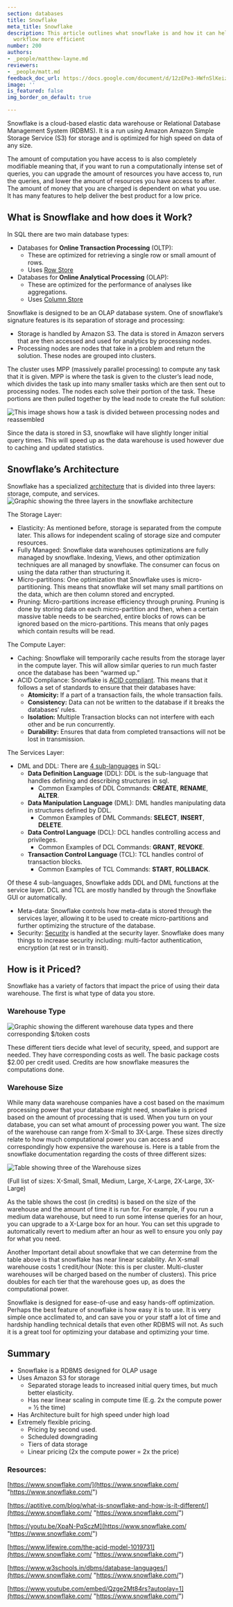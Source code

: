 ```yaml
---
section: databases
title: Snowflake
meta_title: Snowflake
description: This article outlines what snowflake is and how it can help make your
  workflow more efficient
number: 200
authors:
- _people/matthew-layne.md
reviewers:
- _people/matt.md
feedback_doc_url: https://docs.google.com/document/d/12zEPe3-HWfnSlKeizN5xqFcdXZrkfha4ge9e9vRjuK8/edit?usp=sharing
image: ''
is_featured: false
img_border_on_default: true

---
```

Snowflake is a cloud-based elastic data warehouse or Relational Database Management System (RDBMS). It is a run using Amazon Amazon Simple Storage Service (S3) for storage and is optimized for high speed on data of any size.

The amount of computation you have access to is also completely modifiable meaning that, if you want to run a computationally intense set of queries, you can upgrade the amount of resources you have access to, run the queries, and lower the amount of resources you have access to after. The amount of money that you are charged is dependent on what you use. It has many features to help deliver the best product for a low price.

## What is Snowflake and how does it Work?

In SQL there are two main database types:

* Databases for **Online Transaction Processing** (OLTP):
  * These are optimized for retrieving a single row or small amount of rows.
  * Uses [Row Store](https://dataschool.com/data-modeling-101/row-vs-column-oriented-databases/)
* Databases for **Online Analytical Processing** (OLAP):
  * These are optimized for the performance of analyses like aggregations.
  * Uses [Column Store](https://dataschool.com/data-modeling-101/row-vs-column-oriented-databases/)

Snowflake is designed to be an OLAP database system. One of snowflake’s signature features is its separation of storage and processing:

* Storage is handled by Amazon S3. The data is stored in Amazon servers that are then accessed and used for analytics by processing nodes.
* Processing nodes are nodes that take in a problem and return the solution. These nodes are grouped into clusters.

The cluster uses MPP (massively parallel processing) to compute any task that it is given. MPP is where the task is given to the cluster’s lead node, which divides the task up into many smaller tasks which are then sent out to processing nodes. The nodes each solve their portion of the task. These portions are then pulled together by the lead node to create the full solution:

![This image shows how a task is divided between processing nodes and reassembled](/assets/images/sql-optimization/snowflake/snowflake_0.png)

Since the data is stored in S3, snowflake will have slightly longer initial query times. This will speed up as the data warehouse is used however due to caching and updated statistics.

## Snowflake’s Architecture

Snowflake has a specialized [architecture](https://www.snowflake.com/product/architecture/) that is divided into three layers: storage, compute, and services.![Graphic showing the three layers in the snowflake architecture](/assets/images/sql-optimization/snowflake/snowflake_1.png)

The Storage Layer:

* Elasticity: As mentioned before, storage is separated from the compute later. This allows for independent scaling of storage size and computer resources.
* Fully Managed: Snowflake data warehouses optimizations are fully managed by snowflake. Indexing, Views, and other optimization techniques are all managed by snowflake. The consumer can focus on using the data rather than structuring it.
* Micro-partitions: One optimization that Snowflake uses is micro-partitioning. This means that snowflake will set many small partitions on the data, which are then column stored and encrypted.
* Pruning: Micro-partitions increase efficiency through pruning. Pruning is done by storing data on each micro-partition and then, when a certain massive table needs to be searched, entire blocks of rows can be ignored based on the micro-partitions. This means that only pages which contain results will be read.

The Compute Layer:

* Caching: Snowflake will temporarily cache results from the storage layer in the compute layer. This will allow similar queries to run much faster once the database has been “warmed up.”
* ACID Compliance: Snowflake is [ACID compliant](https://www.lifewire.com/the-acid-model-1019731). This means that it follows a set of standards to ensure that their databases have:
  * **Atomicity:** If a part of a transaction fails, the whole transaction fails.
  * **Consistency:** Data can not be written to the database if it breaks the databases’ rules.
  * **Isolation:** Multiple Transaction blocks can not interfere with each other and be run concurrently.
  * **Durability:** Ensures that data from completed transactions will not be lost in transmission.

The Services Layer:

* DML and DDL: There are [4 sub-languages](https://www.w3schools.in/dbms/database-languages/) in SQL:
  * **Data Definition Language** (DDL): DDL is the sub-language that handles defining and describing structures in sql.
    * Common Examples of DDL Commands: **CREATE**, **RENAME**, **ALTER**.
  * **Data Manipulation Language** (DML): DML handles manipulating data in structures defined by DDL.
    * Common Examples of DML Commands: **SELECT**, **INSERT**, **DELETE**.
  * **Data Control Language** (DCL): DCL handles controlling access and privileges.
    * Common Examples of DCL Commands: **GRANT**, **REVOKE**.
  * **Transaction Control Language** (TCL): TCL handles control of transaction blocks.
    * Common Examples of TCL Commands: **START**, **ROLLBACK**.

Of these 4 sub-languages, Snowflake adds DDL and DML functions at the service layer. DCL and TCL are mostly handled by through the Snowflake GUI or automatically.

* Meta-data: Snowflake controls how meta-data is stored through the services layer, allowing it to be used to create micro-partitions and further optimizing the structure of the database.
* Security: [Security](https://www.youtube.com/embed/Qzge2Mt84rs?autoplay=1) is handled at the security layer. Snowflake does many things to increase security including: multi-factor authentication, encryption (at rest or in transit).

## How is it Priced?

Snowflake has a variety of factors that impact the price of using their data warehouse. The first is what type of data you store.

### Warehouse Type

![Graphic showing the different warehouse data types and there corresponding $/token costs](/assets/images/sql-optimization/snowflake/snowflake_2.png)

These different tiers decide what level of security, speed, and support are needed. They have corresponding costs as well. The basic package costs $2.00 per credit used. Credits are how snowflake measures the computations done.

### Warehouse Size

While many data warehouse companies have a cost based on the maximum processing power that your database might need, snowflake is priced based on the amount of processing that is used. When you turn on your database, you can set what amount of processing power you want. The size of the warehouse can range from X-Small to 3X-Large. These sizes directly relate to how much computational power you can access and correspondingly how expensive the warehouse is. Here is a table from the snowflake documentation regarding the costs of three different sizes:

![Table showing three of the Warehouse sizes](/assets/images/sql-optimization/snowflake/snowflake_3.png)

(Full list of sizes: X-Small, Small, Medium, Large, X-Large, 2X-Large, 3X-Large)

As the table shows the cost (in credits) is based on the size of the warehouse and the amount of time it is run for. For example, if you run a medium data warehouse, but need to run some intense queries for an hour, you can upgrade to a X-Large box for an hour. You can set this upgrade to automatically revert to medium after an hour as well to ensure you only pay for what you need.

Another Important detail about snowflake that we can determine from the table above is that snowflake has near linear scalability. An X-small warehouse costs 1 credit/hour (Note: this is per cluster. Multi-cluster warehouses will be charged based on the number of clusters). This price doubles for each tier that the warehouse goes up, as does the computational power.

Snowflake is designed for ease-of-use and easy hands-off optimization. Perhaps the best feature of snowflake is how easy it is to use. It is very simple once acclimated to, and can save you or your staff a lot of time and hardship handling technical details that even other RDBMS will not. As such it is a great tool for optimizing your database and optimizing your time.

## Summary

* Snowflake is a RDBMS designed for OLAP usage
* Uses Amazon S3 for storage
  * Separated storage leads to increased initial query times, but much better elasticity.
  * Has near linear scaling in compute time (E.g. 2x the compute power = ½ the time)
* Has Architecture built for high speed under high load
* Extremely flexible pricing.
  * Pricing by second used.
  * Scheduled downgrading
  * Tiers of data storage
  * Linear pricing (2x the compute power = 2x the price)

### Resources:

[https://www.snowflake.com/](https://www.snowflake.com/ "https://www.snowflake.com/")

[https://aptitive.com/blog/what-is-snowflake-and-how-is-it-different/](https://www.snowflake.com/ "https://www.snowflake.com/")

[https://youtu.be/XpaN-PqSczM](https://www.snowflake.com/ "https://www.snowflake.com/")

[https://www.lifewire.com/the-acid-model-1019731](https://www.snowflake.com/ "https://www.snowflake.com/")

[https://www.w3schools.in/dbms/database-languages/](https://www.snowflake.com/ "https://www.snowflake.com/")

[https://www.youtube.com/embed/Qzge2Mt84rs?autoplay=1](https://www.snowflake.com/ "https://www.snowflake.com/")